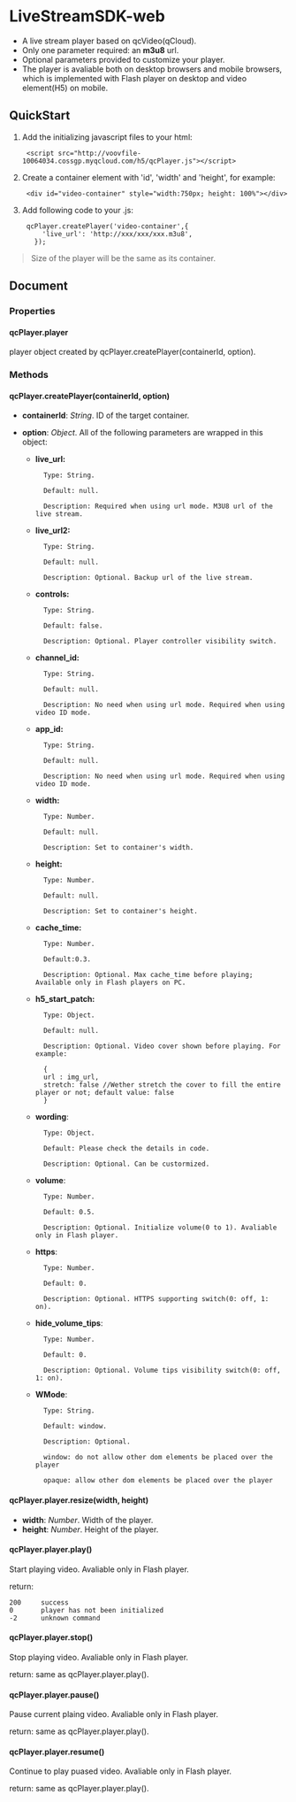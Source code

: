 # LiveStreamSDK-web

- A live stream player based on qcVideo(qCloud).
- Only one parameter required: an **m3u8** url.
- Optional parameters provided to customize your player.
- The player is avaliable both on desktop browsers and mobile browsers, which is implemented with Flash player on desktop and video element(H5) on mobile. 


## QuickStart

1. Add the initializing javascript files to your html:
	
		<script src="http://voovfile-10064034.cossgp.myqcloud.com/h5/qcPlayer.js"></script>

2. Create a container element with 'id', 'width' and 'height', for example:
	
		<div id="video-container" style="width:750px; height: 100%"></div>

3. Add following code to your .js:

		qcPlayer.createPlayer('video-container',{
		    'live_url': 'http://xxx/xxx/xxx.m3u8',
		  });

 > Size of the player will be the same as its container.


## Document

### Properties

#### qcPlayer.player

player object created by qcPlayer.createPlayer(containerId, option).

### Methods

#### qcPlayer.createPlayer(containerId, option)


- **containerId**: _String_. ID of the target container.

- **option**: _Object_. All of the following parameters are wrapped in this object:

	+ **live_url:** 

			Type: String.		
			
			Default: null.		
			
			Description: Required when using url mode. M3U8 url of the live stream.


	+ **live_url2:** 

			Type: String.		
			
			Default: null.		
			
			Description: Optional. Backup url of the live stream.

	
	+ **controls:** 

			Type: String.		
			
			Default: false.		
			
			Description: Optional. Player controller visibility switch.


	+ **channel_id:** 

			Type: String.		
			
			Default: null.		
			
			Description: No need when using url mode. Required when using video ID mode.


	+ **app_id:** 

			Type: String.		
			
			Default: null.		
			
			Description: No need when using url mode. Required when using video ID mode.


	+ **width:** 

			Type: Number.		
			
			Default: null.		
			
			Description: Set to container's width.

	
	+ **height:** 

			Type: Number.		
			
			Default: null.		
			
			Description: Set to container's height.

	
	+ **cache_time:** 

			Type: Number.		
			
			Default:0.3.		
			
			Description: Optional. Max cache_time before playing; Available only in Flash players on PC.

	
	+ **h5_start_patch:** 

			Type: Object.		
			
			Default: null.		
			
			Description: Optional. Video cover shown before playing. For example:		

			{
			url : img_url, 
			stretch: false //Wether stretch the cover to fill the entire player or not; default value: false
			}		

	+ **wording**:

			Type: Object.
			
			Default: Please check the details in code.
			
			Description: Optional. Can be custormized.


	+ **volume**:

			Type: Number.		
			
			Default: 0.5.		
			
			Description: Optional. Initialize volume(0 to 1). Avaliable only in Flash player.


	+ **https**:

			Type: Number.		
			
			Default: 0.		
			
			Description: Optional. HTTPS supporting switch(0: off, 1: on). 


	+ **hide_volume_tips**:

			Type: Number.
			
			Default: 0.		
			
			Description: Optional. Volume tips visibility switch(0: off, 1: on). 


	+ **WMode**:

			Type: String.		
			
			Default: window.		
			
			Description: Optional. 		

			window: do not allow other dom elements be placed over the player

			opaque: allow other dom elements be placed over the player
		

#### qcPlayer.player.resize(width, height)

- **width**: _Number_. Width of the player.
- **height**: _Number_. Height of the player.

#### qcPlayer.player.play()

Start playing video. Avaliable only in Flash player.

return: 

	200		success
	0		player has not been initialized
	-2		unknown command

#### qcPlayer.player.stop()

Stop playing video. Avaliable only in Flash player.

return: same as qcPlayer.player.play().

#### qcPlayer.player.pause()

Pause current plaing video. Avaliable only in Flash player.

return: same as qcPlayer.player.play().

#### qcPlayer.player.resume()

Continue to play puased video. Avaliable only in Flash player.

return: same as qcPlayer.player.play().